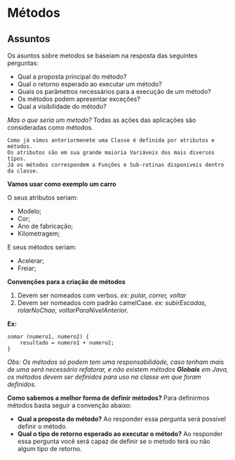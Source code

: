 # Métodos

## Assuntos

Os asuntos sobre metodos se baseiam na resposta das seguintes perguntas:

* Qual a proposta principal do método?
* Qual o retorno esperado ao executar um método?
* Quais os parâmetros necessários para a execução de um método?
* Os métodos podem apresentar exceções?
* Qual a visibilidade do método?

_Mas o que seria um metodo?_
Todas as ações das aplicações são consideradas como métodos.

    Como já vimos anteriormenete uma Classe é definida por atributos e métodos.
    Os atributos são em sua grande maioria Variáveis dos mais diversos típos.
    Já os métodos correspondem a Funções e Sub-rotinas disponiveis dentro da classe.

__Vamos usar como exemplo um carro__

O seus atributos seriam:

* Modelo;
* Cor;
* Ano de fabricação;
* Kilometragem;

E seus métodos seriam:

* Acelerar;
* Freiar;

__Convenções para a criação de métodos__

1. Devem ser nomeados com verbos.
_ex: pular, correr, voltar_
2. Devem ser nomeados com padrão camelCase.
_ex: subirEscadas, rolarNoChao, voltarParaNivelAnterior._

__Ex:__

    somar (numero1, numero2) {
        resultado = numero1 + numero2;
    }

_Obs: Os métodos só podem tem uma responsabilidade, caso tenham mais de uma será necessário refatorar, e não existem métodos __Globais__ em Java, os métodos devem ser definidos para uso na classe em que foram definidos._

__Como sabemos a melhor forma de definir métodos?__
Para definirmos métodos basta seguir a convenção abaixo:

* __Qual a proposta do método?__ Ao responder essa pergunta será possivel definir o método.
* __Qual o tipo de retorno esperado ao executar o método?__ Ao responder essa pergunta você será capaz de definir se o metodo terá ou não algum tipo de retorno.
